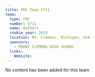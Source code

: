 ```yaml
---
title: FRC Team 5711
team:
  type: FRC
  number: 5711
  name: Bathers
  rookie_year: 2015
  location: Mt. Clemens, Michigan, USA
  sponsors:
    - MOUNT CLEMENS HIGH SCHOOL
  links:
    Website: 
---
```

No content has been added for this team